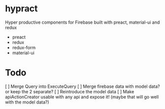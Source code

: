 # hypract

Hyper productive components for Firebase built with preact, material-ui and redux

 - preact
 - redux
 - redux-form
 - material-ui


# Todo

[ ] Merge Query into ExecuteQuery
[ ] Merge firebase data with model data? or keep the 2 separate?
[ ] Reintroduce the model data
[ ] Make apiActionCreator usable with any api and expose it! (maybe that will go well with the model data?)

